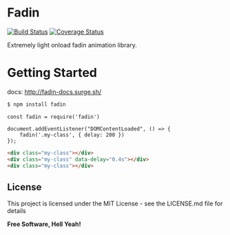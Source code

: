 # Fadin

[![Build Status](https://travis-ci.org/dev-warner/fadin.svg?branch=master)](https://travis-ci.org/dev-warner/fadin)
[![Coverage Status](https://coveralls.io/repos/github/dev-warner/fadin/badge.svg?branch=master)](https://coveralls.io/github/dev-warner/fadin?branch=master)

Extremely light onload fadin animation library.

# Getting Started

docs: http://fadin-docs.surge.sh/

```sh
$ npm install fadin
```

```node
const fadin = require('fadin')

document.addEventListener("DOMContentLoaded", () => {
    fadin('.my-class', { delay: 200 })
});

```
```html
<div class="my-class"></div>
<div class="my-class" data-delay="0.4s"></div>
<div class="my-class"></div>
```

License
----

This project is licensed under the MIT License - see the LICENSE.md file for details

**Free Software, Hell Yeah!**

